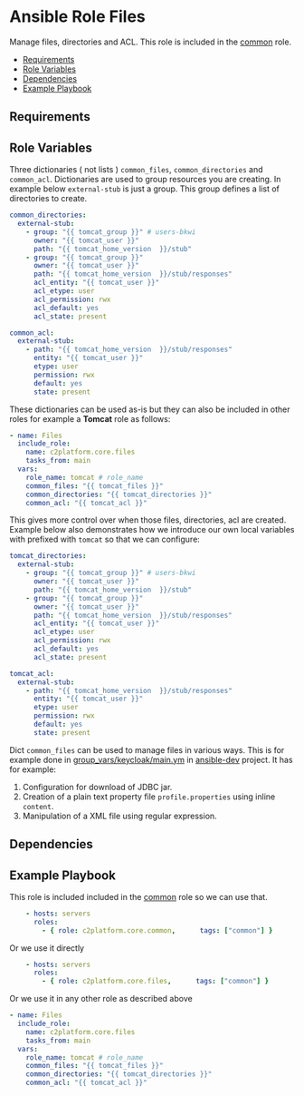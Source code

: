 # Ansible Role Files

Manage files, directories and ACL. This role is included in the [common](./../common) role.

<!-- MarkdownTOC levels="2,3" autolink="true" -->

- [Requirements](#requirements)
- [Role Variables](#role-variables)
- [Dependencies](#dependencies)
- [Example Playbook](#example-playbook)

<!-- /MarkdownTOC -->

## Requirements

<!-- Any pre-requisites that may not be covered by Ansible itself or the role should be mentioned here. For instance, if the role uses the EC2 module, it may be a good idea to mention in this section that the boto package is required. -->

## Role Variables

Three dictionaries ( not lists ) `common_files`, `common_directories` and `common_acl`. Dictionaries are used to group resources you are creating. In example below `external-stub` is just a group. This group defines a list of directories to create.

```yaml
common_directories:
  external-stub:
    - group: "{{ tomcat_group }}" # users-bkwi
      owner: "{{ tomcat_user }}"
      path: "{{ tomcat_home_version  }}/stub"
    - group: "{{ tomcat_group }}"
      owner: "{{ tomcat_user }}"
      path: "{{ tomcat_home_version  }}/stub/responses"
      acl_entity: "{{ tomcat_user }}"
      acl_etype: user
      acl_permission: rwx
      acl_default: yes
      acl_state: present

common_acl:
  external-stub:
    - path: "{{ tomcat_home_version  }}/stub/responses"
      entity: "{{ tomcat_user }}"
      etype: user
      permission: rwx
      default: yes
      state: present
```

These dictionaries can be used as-is but they can also be included in other roles for example a **Tomcat** role as follows:

```yaml
- name: Files
  include_role:
    name: c2platform.core.files
    tasks_from: main
  vars:
    role_name: tomcat # role_name
    common_files: "{{ tomcat_files }}"
    common_directories: "{{ tomcat_directories }}"
    common_acl: "{{ tomcat_acl }}"
```

This gives more control over when those files, directories, acl are created. Example below also demonstrates how we introduce our own local variables with prefixed with `tomcat` so that we can configure:

```yaml
tomcat_directories:
  external-stub:
    - group: "{{ tomcat_group }}" # users-bkwi
      owner: "{{ tomcat_user }}"
      path: "{{ tomcat_home_version  }}/stub"
    - group: "{{ tomcat_group }}"
      owner: "{{ tomcat_user }}"
      path: "{{ tomcat_home_version  }}/stub/responses"
      acl_entity: "{{ tomcat_user }}"
      acl_etype: user
      acl_permission: rwx
      acl_default: yes
      acl_state: present

tomcat_acl:
  external-stub:
    - path: "{{ tomcat_home_version  }}/stub/responses"
      entity: "{{ tomcat_user }}"
      etype: user
      permission: rwx
      default: yes
      state: present
```

Dict `common_files` can be used to manage files in various ways. This is for example done in [group_vars/keycloak/main.ym](https://github.com/c2platform/ansible-dev/blob/master/group_vars/keycloak/main.yml) in [ansible-dev](https://github.com/c2platform/ansible-dev/blob/master/group_vars/keycloak/main.yml) project. It has for example:

1. Configuration for download of JDBC jar.
2. Creation of a plain text property file `profile.properties` using inline `content`.
3. Manipulation of a XML file using regular expression.

<!--  A description of the settable variables for this role should go here, including any variables that are in defaults/main.yml, vars/main.yml, and any variables that can/should be set via parameters to the role. Any variables that are read from other roles and/or the global scope (ie. hostvars, group vars, etc.) should be mentioned here as well. -->

## Dependencies

<!--   A list of other roles hosted on Galaxy should go here, plus any details in regards to parameters that may need to be set for other roles, or variables that are used from other roles. -->

## Example Playbook

<!--   Including an example of how to use your role (for instance, with variables passed in as parameters) is always nice for users too: -->

This role is included included in the [common](./../common) role so we can use that.

```yaml
    - hosts: servers
      roles:
        - { role: c2platform.core.common,      tags: ["common"] }
```

Or we use it directly

```yaml
    - hosts: servers
      roles:
        - { role: c2platform.core.files,      tags: ["common"] }
```

Or we use it in any other role as described above

```yaml
- name: Files
  include_role:
    name: c2platform.core.files
    tasks_from: main
  vars:
    role_name: tomcat # role_name
    common_files: "{{ tomcat_files }}"
    common_directories: "{{ tomcat_directories }}"
    common_acl: "{{ tomcat_acl }}"
```
